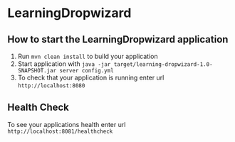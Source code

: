 # LearningDropwizard

How to start the LearningDropwizard application
---

1. Run `mvn clean install` to build your application
1. Start application with `java -jar target/learning-dropwizard-1.0-SNAPSHOT.jar server config.yml`
1. To check that your application is running enter url `http://localhost:8080`

Health Check
---

To see your applications health enter url `http://localhost:8081/healthcheck`

